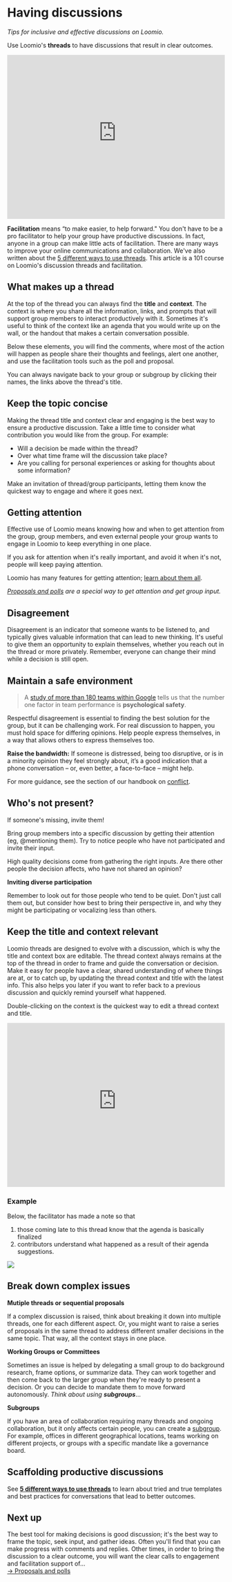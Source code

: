 # Having discussions
_Tips for inclusive and effective discussions on Loomio._

Use Loomio's **threads** to have discussions that result in clear outcomes.

<iframe width="100%" height="380px" src="https://www.youtube-nocookie.com/embed/1qxGl8MBA88?rel=0" frameborder="0" allowfullscreen></iframe>

**Facilitation** means “to make easier, to help forward." You don't have to be a pro facilitator to help your group have productive discussions. In fact, anyone in a group can make little acts of facilitation. There are many ways to improve your online communications and collaboration. We've also written about the [5 different ways to use threads](/en/guides/5_ways_to_use_threads). This article is a 101 course on Loomio's discussion threads and facilitation.

## What makes up a thread

At the top of the thread you can always find the **title** and **context**. The context is where you share all the information, links, and prompts that will support group members to interact productively with it. Sometimes it's useful to think of the context like an agenda that you would write up on the wall, or the handout that makes a certain conversation possible.

Below these elements, you will find the comments, where most of the action will happen as people share their thoughts and feelings, alert one another, and use the facilitation tools such as the poll and proposal.

You can always navigate back to your group or subgroup by clicking their names, the links above the thread's title.

## Keep the topic concise

Making the thread title and context clear and engaging is the best way to ensure a productive discussion. Take a little time to consider what contribution you would like from the group. For example:

- Will a decision be made within the thread?
- Over what time frame will the discussion take place?
- Are you calling for personal experiences or asking for thoughts about some information?

Make an invitation of thread/group participants, letting them know the quickest way to engage and where it goes next.

## Getting attention

Effective use of Loomio means knowing how and when to get attention from the group, group members, and even external people your group wants to engage in Loomio to keep everything in one place.

If you ask for attention when it's really important, and avoid it when it's not, people will keep paying attention.

Loomio has many features for getting attention; [learn about them all](/en/user_manual/threads/notifying_people).

*[Proposals and polls](../decision_tools) are a special way to get attention and get group input.*

## Disagreement

Disagreement is an indicator that someone wants to be listened to, and typically gives valuable information that can lead to new thinking. It's useful to give them an opportunity to explain themselves, whether you reach out in the thread or more privately. Remember, everyone can change their mind while a decision is still open.

## Maintain a safe environment

> A [study of more than 180 teams within Google](https://rework.withgoogle.com/blog/five-keys-to-a-successful-google-team/) tells us that the number one factor in team performance is **psychological safety**.

Respectful disagreement is essential to finding the best solution for the group, but it can be challenging work. For real discussion to happen, you must hold space for differing opinions. Help people express themselves, in a way that allows others to express themselves too.

**Raise the bandwidth:** If someone is distressed, being too disruptive, or is in a minority opinion they feel strongly about, it’s a good indication that a phone conversation – or, even better, a face-to-face – might help.

For more guidance, see the section of our handbook on [conflict](https://loomio.coop/conflict_resolution.html/?utm_campaign=having-discussions-help-pg&utm_term=help).

## Who's not present?

If someone's missing, invite them!

Bring group members into a specific discussion by getting their attention (eg, @mentioning them). Try to notice people who have not participated and invite their input.

High quality decisions come from gathering the right inputs. Are there other people the decision affects, who have not shared an opinion?

**Inviting diverse participation**

Remember to look out for those people who tend to be quiet. Don't just call them out, but consider how best to bring their perspective in, and why they might be participating or vocalizing less than others.

## Keep the title and context relevant

Loomio threads are designed to evolve with a discussion, which is why the title and context box are editable. The thread context always remains at the top of the thread in order to frame and guide the conversation or decision. Make it easy for people have a clear, shared understanding of where things are at, or to catch up, by updating the thread context and title with the latest info. This also helps you later if you want to refer back to a previous discussion and quickly remind yourself what happened.

Double-clicking on the context is the quickest way to edit a thread context and title.

<iframe width="100%" height="380px" src="https://www.youtube-nocookie.com/embed/eD4NyVJEjB0?rel=0" frameborder="0" allowfullscreen></iframe>

### Example

Below, the facilitator has made a note so that

1. those coming late to this thread know that the agenda is basically finalized
2. contributors understand what happened as a result of their agenda suggestions.

![](update_context.png)

## Break down complex issues

**Mutiple threads or sequential proposals**

If a complex discussion is raised, think about breaking it down into multiple threads, one for each different aspect. Or, you might want to raise a series of proposals in the same thread to address different smaller decisions in the same topic. That way, all the context stays in one place.

**Working Groups or Committees**

Sometimes an issue is helped by delegating a small group to do background research, frame options, or summarize data. They can work together and then come back to the larger group when they're ready to present a decision. Or you can decide to mandate them to move forward autonomously. *Think about using* ***subgroups***…

**Subgroups**

If you have an area of collaboration requiring many threads and ongoing collaboration, but it only affects certain people, you can create a [subgroup](../../groups/subgroups). For example, offices in different geographical locations, teams working on different projects, or groups with a specific mandate like a governance board.

## Scaffolding productive discussions

See [**5 different ways to use threads**](/en/guides/5_ways_to_use_threads) to learn about tried and true templates and best practices for conversations that lead to better outcomes.

## Next up

The best tool for making decisions is good discussion; it's the best way to frame the topic, seek input, and gather ideas. Often you'll find that you can make progress with comments and replies. Other times, in order to bring the discussion to a clear outcome, you will want the clear calls to engagement and facilitation support of… <br>[→ Proposals and polls](../decision_tools)
